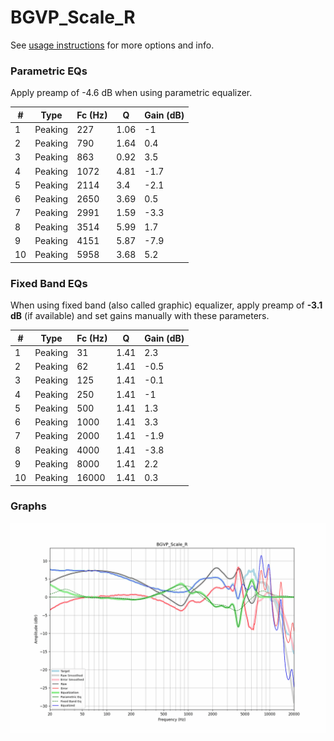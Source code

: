 # BGVP_Scale_R
See [usage instructions](https://github.com/jaakkopasanen/AutoEq#usage) for more options and info.

### Parametric EQs
Apply preamp of -4.6 dB when using parametric equalizer.

|   # | Type    |   Fc (Hz) |    Q |   Gain (dB) |
|-----|---------|-----------|------|-------------|
|   1 | Peaking |       227 | 1.06 |        -1   |
|   2 | Peaking |       790 | 1.64 |         0.4 |
|   3 | Peaking |       863 | 0.92 |         3.5 |
|   4 | Peaking |      1072 | 4.81 |        -1.7 |
|   5 | Peaking |      2114 | 3.4  |        -2.1 |
|   6 | Peaking |      2650 | 3.69 |         0.5 |
|   7 | Peaking |      2991 | 1.59 |        -3.3 |
|   8 | Peaking |      3514 | 5.99 |         1.7 |
|   9 | Peaking |      4151 | 5.87 |        -7.9 |
|  10 | Peaking |      5958 | 3.68 |         5.2 |

### Fixed Band EQs
When using fixed band (also called graphic) equalizer, apply preamp of **-3.1 dB** (if available) and set gains manually with these parameters.

|   # | Type    |   Fc (Hz) |    Q |   Gain (dB) |
|-----|---------|-----------|------|-------------|
|   1 | Peaking |        31 | 1.41 |         2.3 |
|   2 | Peaking |        62 | 1.41 |        -0.5 |
|   3 | Peaking |       125 | 1.41 |        -0.1 |
|   4 | Peaking |       250 | 1.41 |        -1   |
|   5 | Peaking |       500 | 1.41 |         1.3 |
|   6 | Peaking |      1000 | 1.41 |         3.3 |
|   7 | Peaking |      2000 | 1.41 |        -1.9 |
|   8 | Peaking |      4000 | 1.41 |        -3.8 |
|   9 | Peaking |      8000 | 1.41 |         2.2 |
|  10 | Peaking |     16000 | 1.41 |         0.3 |

### Graphs
![](./BGVP_Scale_R.png)
